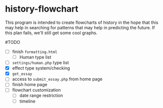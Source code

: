 history-flowchart
=================
This program is intended to create flowcharts of history in the hope that this may help in searching for patterns that may help in predicting the future. If this plan fails, we'll still get some cool graphs.

#TODO
- [ ] finish `formatting.html`
  - [ ] Human type list
- [ ] `settings/human.php` type list
- [x] effect type system/checking
- [x] `get_essay`
- [ ] access to `submit_essay.php` from home page
- [ ] finish home page
- [ ] flowchart customization
  - [ ] date range restriction
  - [ ] timeline
